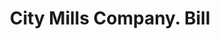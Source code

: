 ---
doi: 10.7916/D8C267H1
date_other: '1918'
date_other_textual: '1918'
form: printed ephemera
genre:
- Invoices
name:
- City Mills Company
object_in_context_url: https://biggert.cul.columbia.edu/items/view/ave_biggert_00848
subject_hierarchical_geographic:
- New York, New York, United States
subject_name:
- City Mills Company
title: City Mills Company. Bill
sort_title: City Mills Company. Bill
call_number: ave_biggert_00848
coordinates:
- 40.69277777777778,-73.99027777777778
pid: ave_biggert_00848
identifiers: ave_biggert_00848
thumbnail: https://derivativo-1.library.columbia.edu/iiif/2/ldpd:345803/full/!256,256/0/native.jpg
permalink: "/items/ave_biggert_00848/"
layout: iiif-image-page
---